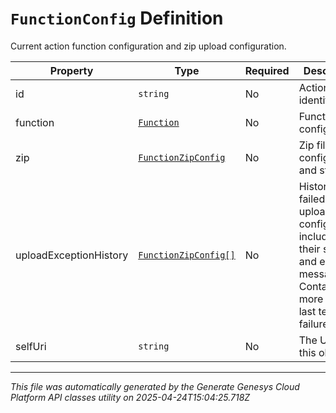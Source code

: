 # `FunctionConfig` Definition

Current action function configuration and zip upload configuration.

| Property | Type | Required | Description |
|----------|------|----------|-------------|
| id | `string` | No | Action identifier. |
| function | [`Function`](function-definition.md) | No | Function configuration. |
| zip | [`FunctionZipConfig`](functionzipconfig-definition.md) | No | Zip file configuration and state. |
| uploadExceptionHistory | [`FunctionZipConfig[]`](functionzipconfig-definition.md) | No | History of failed zip upload file configuration including their state and error messages. Contains no more than last ten failures. |
| selfUri | `string` | No | The URI for this object |

---

*This file was automatically generated by the Generate Genesys Cloud Platform API classes utility on 2025-04-24T15:04:25.718Z*